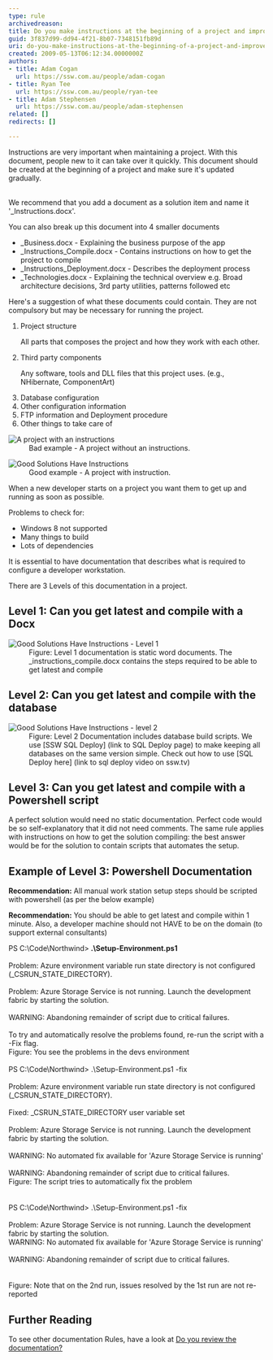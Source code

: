 ```yaml
---
type: rule
archivedreason: 
title: Do you make instructions at the beginning of a project and improve them gradually?
guid: 3f837d99-dd94-4f21-8b07-7348151fb89d
uri: do-you-make-instructions-at-the-beginning-of-a-project-and-improve-them-gradually
created: 2009-05-13T06:12:34.0000000Z
authors:
- title: Adam Cogan
  url: https://ssw.com.au/people/adam-cogan
- title: Ryan Tee
  url: https://ssw.com.au/people/ryan-tee
- title: Adam Stephensen
  url: https://ssw.com.au/people/adam-stephensen
related: []
redirects: []

---
```



Instructions are&#160;very important when maintaining a project. With this document, people new to it can take over it quickly. This document should be created at the beginning of a project and make sure it's updated gradually. ​​
<br><excerpt class='endintro'></excerpt><br>
<p>We recommend that you add a document as a solution item and name it '_Instructions.docx'. <br></p>
<p>You can also break up this document into 4 smaller documents</p>
<ul><li>_Business.docx - Explaining the business purpose of the app</li>
<li>_Instructions_Compile.docx - Contains instructions on how to get the project to compile</li>
<li>_Instructions_Deployment.docx - Describes the deployment process</li>
<li>_Technologies.docx - Explaining the technical overview e.g. Broad 
architecture decisions, 3rd party utilities, patterns followed etc</li></ul>
<p>Here's a suggestion of what these documents could contain. They are not compulsory but may be necessary for running the project. </p>
<ol><li>Project structure <p>All parts that composes the project and how they work with each other.</p></li>
<li>Third party components <p>Any software, tools and DLL files that this project uses. (e.g., NHibernate, ComponentArt)</p></li>
<li>Database configuration </li>
<li>Other configuration information</li>
<li>FTP information and Deployment procedure </li>
<li>Other things to take care of </li></ol>
<dl class="badImage"><dt><img border="0" src="/SoftwareDevelopment/RulesToBetterDotNETProjects/PublishingImages/BadNetProject.JPG" alt="A project with an instructions" style="border-width&#58;0px;border-style&#58;solid;border-color&#58;-moz-use-text-color;" /> </dt>
<dd>Bad example - A project without an instructions. </dd></dl>
<dl class="goodImage"><dt><img alt="Good Solutions Have Instructions" src="/SoftwareDevelopment/RulestobetterArchitectureandCodeReview/PublishingImages/ProjectDocumentation.jpg" /></dt>
<dd>Good example - A project with instruction. </dd></dl>

<p>When a new developer starts on a project you want them to get up and running as soon as possible.</p>
<p>Problems to check for&#58;</p>
<ul>
<li> Windows 8 not supported</li>
<li>Many things to build</li>
<li>Lots of dependencies</li>
</ul>
<p>It is essential to have documentation that describes what is required to configure a developer workstation.</p>
<p>There are 3 Levels of this documentation in a project.</p>
<h2>Level 1&#58; Can you get latest and compile with a Docx </h2>
<dl class="image"><dt><img alt="Good Solutions Have Instructions - Level 1" src="/SoftwareDevelopment/RulestobetterArchitectureandCodeReview/PublishingImages/instructions-level1.jpg" /></dt>
<dd>Figure&#58; Level 1 documentation is static word documents. The _instructions_compile.docx contains the steps required to be able to get latest and compile</dd></dl>

<h2>Level 2&#58; Can you get latest and compile with the database </h2>
<dl class="image"><dt><img alt="Good Solutions Have Instructions - level 2" src="/SoftwareDevelopment/RulestobetterArchitectureandCodeReview/PublishingImages/instructions-level2.jpg" /></dt>
<dd>Figure&#58; Level 2 Documentation includes database build scripts. We use [SSW SQL Deploy] (link to SQL Deploy page) to make keeping all databases on the same version simple. Check out how to use [SQL Deploy here] (link to sql deploy video on ssw.tv)</dd></dl>

<h2>Level 3&#58; Can you get latest and compile  with a Powershell script</h2>

<p>A perfect solution would need no static documentation. Perfect code would be so self-explanatory that it did not need comments. The same rule applies with instructions on how to get the solution compiling&#58; the best answer would be for the solution to contain scripts that automates the setup.</p>
<h2>Example of Level 3&#58; Powershell Documentation</h2>

<p><strong>Recommendation&#58;</strong> All manual work station setup steps should be scripted with powershell (as per the below example)</p>
<p><strong>Recommendation&#58;</strong> You should be able to get latest and compile within 1 minute. Also, a developer machine should not HAVE to be on the domain (to support external consultants)</p>
<div class="ssw-rteStyle-GreyBox">PS C&#58;\Code\Northwind&gt;<strong> .\Setup-Environment.ps1</strong><br><br>Problem&#58; Azure environment variable run state directory is not configured (_CSRUN_STATE_DIRECTORY).<br>&#160;<br>Problem&#58; Azure Storage Service is not running. Launch the development fabric by starting the solution.<br>&#160;<br>WARNING&#58; Abandoning remainder of script due to critical failures.<br>&#160;<br>To try and automatically resolve the problems found, re-run the script with a -Fix flag.<br></div>
<span class="ssw-rteStyle-FigureNormal">Figure&#58; You see the problems in the devs environment</span>
<div class="ssw-rteStyle-GreyBox"><br>PS C&#58;\Code\Northwind&gt; .\Setup-Environment.ps1 -fix<br><br>Problem&#58; Azure environment variable run state directory is not configured (_CSRUN_STATE_DIRECTORY).<br><br>Fixed&#58; _CSRUN_STATE_DIRECTORY user variable set<br>&#160;<br>Problem&#58; Azure Storage Service is not running. Launch the development fabric by starting the solution.<br><br>WARNING&#58; No automated fix available for 'Azure Storage Service is running'<br>&#160;<br>WARNING&#58; Abandoning remainder of script due to critical failures.<br></div>
<span class="ssw-rteStyle-FigureNormal">Figure&#58; The script tries to automatically fix the problem<br></span>
<div class="ssw-rteStyle-GreyBox"><br><br>PS C&#58;\Code\Northwind&gt; .\Setup-Environment.ps1 -fix<br><br>Problem&#58; Azure Storage Service is not running. Launch the development fabric by starting the solution.<br>WARNING&#58; No automated fix available for 'Azure Storage Service is running'<br><br>WARNING&#58; Abandoning remainder of script due to critical failures.<br><br><br></div>
<span class="ssw-rteStyle-FigureNormal">Figure&#58; Note that on the 2nd run, issues resolved by the 1st run are not re-reported</span>

<h2>Further Reading</h2>
<p>To see other documentation Rules, have a look at <a href="/SoftwareDevelopment/RulestobetterArchitectureandCodeReview/Pages/DoYouReviewTheDocumentation.aspx">Do you review the documentation? </a></p>


